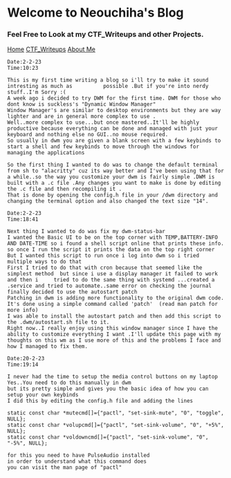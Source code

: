 # Welcome to Neouchiha's Blog

### Feel Free to Look at my CTF_Writeups and other Projects.

[Home](https://npranav7619.github.io/)
[CTF_Writeups](https://npranav7619.github.io/CTF_Writeups)
[About Me](https://npranav7619.github.io/Aboutme)

	Date:2-2-23
	Time:10:23

	This is my first time writing a blog so i'll try to make it sound intresting as much as 		 possible .But if you're into nerdy stuff..I'm Sorry :(
	A week ago i decided to try DWM for the first time. DWM for those who dont know is suckless's "Dynamic Window Manager"
	Window Manager's are similar to desktop environments but they are way lighter and are in general more complex to use .
	Well..more complex to use...but once mastered..It'll be highly productive because everything can be done and managed with just your keyboard and nothing else no GUI..no mouse required.
	So usually in dwm you are given a blank screen with a few keybinds to start a shell and few keybinds to move through the windows for managing the applications 

	So the first thing I wanted to do was to change the default terminal from sh to "alacritty" cuz its way better and I've been using that for a while..so the way you customize your dwm is fairly simple .DWM is built with a .c file .Any changes you want to make is done by editing the .c file and then recompiling it .
	That is done by opening the config.h file in your /dwm directory and changing the terminal option and also changed the text size "14".

	Date:2-2-23
	Time:18:41

	Next thing I wanted to do was fix my dwm-status-bar 
	I wanted the Basic UI to be on the top corner with TEMP,BATTERY-INFO AND DATE-TIME so i found a shell script online that prints these info.
	so once I run the script it prints the data on the top right corner 
	But I wanted this script to run once i log into dwm so i tried multiple ways to do that 
	First I tried to do that with cron because that seemed like the simplest method  but since i use a display manager it failed to work and then i 	tried to do the same thing with systemd ...created a .service and tried to automate..same error on checking the journal 
	finally decided to use the autostart patch 
	Patching in dwm is adding more functionality to the original dwm code.
	It's done using a simple command called 'patch'  (read man patch for more info)
	I was able to install the autostart patch and then add this script to the .dwm/autostart.sh file to it.
	Right now..I really enjoy using this window manager since I have the ability to customize everything I want .I'll update this page with my thoughts on this wm as I use more of this and the problems I face and how I managed to fix them.
	
	Date:20-2-23
	Time:19:14
	
	I never had the time to setup the media control buttons on my laptop 
	Yes..You need to do this manually in dwm
	but its pretty simple and gives you the basic idea of how you can setup your own keybinds
	I did this by editing the config.h file and adding the lines
	
	static const char *mutecmd[]={"pactl", "set-sink-mute", "0", "toggle", NULL};
	static const char *volupcmd[]={"pactl", "set-sink-volume", "0", "+5%", NULL};
	static const char *voldowncmd[]={"pactl", "set-sink-volume", "0", "-5%", NULL};
	
	for this you need to have PulseAudio installed
	in order to understand what this command does
	you can visit the man page of "pactl"
	
	

	
